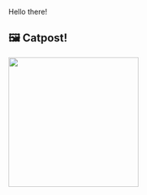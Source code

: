 Hello there!



## 🖼️ Catpost!

<sub>
    <img src="https://cdn2.thecatapi.com/images/3dv.jpg" height="256">
</sub>

